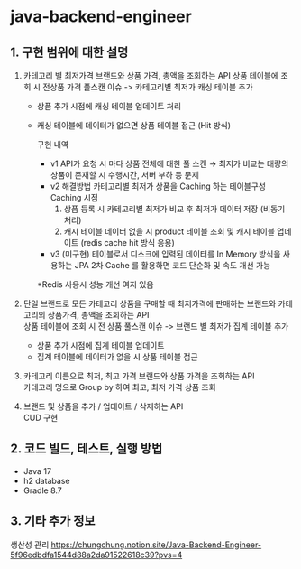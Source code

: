 # java-backend-engineer


## 1. 구현 범위에 대한 설명

1. 카테고리 별 최저가격 브랜드와 상품 가격, 총액을 조회하는 API
상품 테이블에 조회 시 전상품 가격 풀스캔 이슈
-> 카테고리별 최저가 캐싱 테이블 추가
   - 상품 추가 시점에 캐싱 테이블 업데이트 처리
   - 캐싱 테이블에 데이터가 없으면 상품 테이블 접근 (Hit 방식)
   
     구현 내역
        - v1
            API가 요청 시 마다 상품 전체에 대한 풀 스캔
            → 최저가 비교는 대량의 상품이 존재할 시 수행시간, 서버 부하 등 문제
        - v2
          해결방법 카테고리별 최저가 상품을 Caching 하는 테이블구성
            Caching 시점
            1. 상품 등록 시 카테고리별 최저가 비교 후 최저가 데이터 저장 (비동기 처리)
            2. 캐시 테이블 데이터 없을 시 product 테이블 조회 및 캐시 테이블 업데이트 (redis cache hit 방식 응용)
        - v3 (미구현)
          테이블로서 디스크에 입력된 데이터를 In Memory 방식을 사용하는 JPA 2차 Cache 를 활용하면 코드 단순화 및 속도 개선 가능

        *Redis 사용시 성능 개선 여지 있음

2. 단일 브랜드로 모든 카테고리 상품을 구매할 때 최저가격에 판매하는 브랜드와 카테고리의 상품가격, 총액을 조회하는 API  
   상품 테이블에 조회 시 전 상품 풀스캔 이슈
-> 브랜드 별 최저가 집계 테이블 추가  
   - 상품 추가 시점에 집계 테이블 업데이트
   - 집계 테이블에 데이터가 없을 시 상품 테이블 접근
3. 카테고리 이름으로 최저, 최고 가격 브랜드와 상품 가격을 조회하는 API  
   카테고리 명으로 Group by 하여 최고, 최저 가격 상품 조회
4. 브랜드 및 상품을 추가 / 업데이트 / 삭제하는 API  
   CUD 구현

## 2. 코드 빌드, 테스트, 실행 방법

- Java 17
- h2 database
- Gradle 8.7

## 3. 기타 추가 정보
생산성 관리
https://chungchung.notion.site/Java-Backend-Engineer-5f96edbdfa1544d88a2da91522618c39?pvs=4
